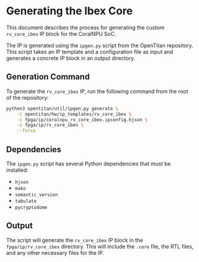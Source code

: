 # Generating the Ibex Core

This document describes the process for generating the custom `rv_core_ibex` IP block for the CoralNPU SoC.

The IP is generated using the `ipgen.py` script from the OpenTitan repository. This script takes an IP template and a configuration file as input and generates a concrete IP block in an output directory.

## Generation Command

To generate the `rv_core_ibex` IP, run the following command from the root of the repository:

```bash
python3 opentitan/util/ipgen.py generate \
    -C opentitan/hw/ip_templates/rv_core_ibex \
    -c fpga/ip/coralnpu_rv_core_ibex.ipconfig.hjson \
    -o fpga/ip/rv_core_ibex \
    --force
```

## Dependencies

The `ipgen.py` script has several Python dependencies that must be installed:

*   `hjson`
*   `mako`
*   `semantic_version`
*   `tabulate`
*   `pycryptodome`

## Output

The script will generate the `rv_core_ibex` IP block in the `fpga/ip/rv_core_ibex` directory. This will include the `.core` file, the RTL files, and any other necessary files for the IP.

```